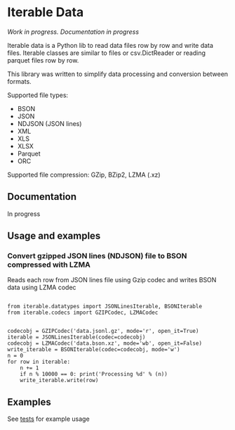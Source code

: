 # Iterable Data

*Work in progress. Documentation in progress*

Iterable data is a Python lib to read data files row by row and write data files.
Iterable classes are similar to files or csv.DictReader or reading parquet files row by row. 

This library was written to simplify data processing and conversion between formats.
 
Supported file types:
* BSON
* JSON
* NDJSON (JSON lines)
* XML
* XLS
* XLSX
* Parquet
* ORC

Supported file compression: GZip, BZip2, LZMA (.xz)


## Documentation

In progress

## Usage and examples

### Convert gzipped JSON lines (NDJSON) file to BSON compressed with LZMA 

Reads each row from JSON lines file using Gzip codec and writes BSON data using LZMA codec

```{python}

from iterable.datatypes import JSONLinesIterable, BSONIterable
from iterable.codecs import GZIPCodec, LZMACodec


codecobj = GZIPCodec('data.jsonl.gz', mode='r', open_it=True)
iterable = JSONLinesIterable(codec=codecobj)        
codecobj = LZMACodec('data.bson.xz', mode='wb', open_it=False)
write_iterable = BSONIterable(codec=codecobj, mode='w')
n = 0
for row in iterable:
    n += 1
    if n % 10000 == 0: print('Processing %d' % (n))
    write_iterable.write(row)
```



## Examples

See [tests](tests/) for example usage